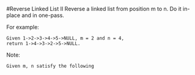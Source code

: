 #Reverse Linked List II
Reverse a linked list from position m to n. Do it in-place and in one-pass.

For example:
```
Given 1->2->3->4->5->NULL, m = 2 and n = 4,
return 1->4->3->2->5->NULL.
```
Note:
```
Given m, n satisfy the following
```
